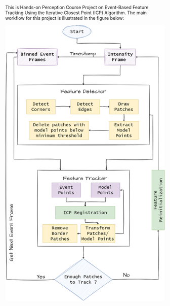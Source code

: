 This is Hands-on Perception Course Project on Event-Based Feature Tracking Using the Iterative Closest Point (ICP) Algorithm. The main workflow for this project is illustrated in the figure below:

![HOP Workflow](HOP.png)